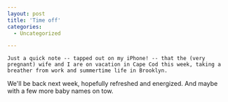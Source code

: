 ```yaml
---
layout: post
title: 'Time off'
categories:
  - Uncategorized

---
```



    Just a quick note -- tapped out on my iPhone! -- that the (very pregnant) wife and I are on vacation in Cape Cod this week, taking a breather from work and summertime life in Brooklyn. 

We'll be back next week, hopefully refreshed and energized.  And maybe with a few more baby names on tow.
  
